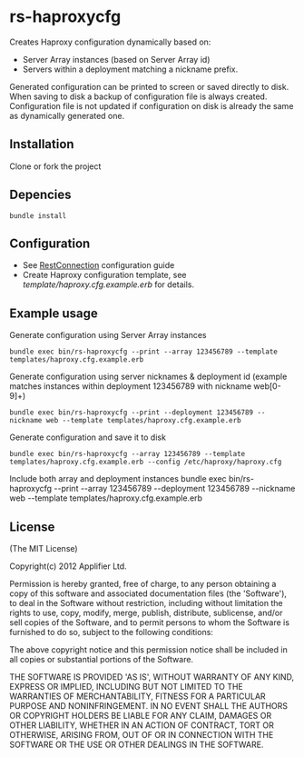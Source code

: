 # rs-haproxycfg
Creates Haproxy configuration dynamically based on:

+ Server Array instances (based on Server Array id)
+ Servers within a deployment matching a nickname prefix. 

Generated configuration can be printed to screen or saved directly to disk. When saving to disk a backup of configuration file is always created. Configuration file is not updated if configuration on disk is already the same as dynamically generated one. 

## Installation
Clone or fork the project

## Depencies

	bundle install

## Configuration
+ See [RestConnection](https://github.com/rightscale/rest_connection) configuration guide
+ Create Haproxy configuration template, see _template/haproxy.cfg.example.erb_ for details.

## Example usage
Generate configuration using Server Array instances

	bundle exec bin/rs-haproxycfg --print --array 123456789 --template templates/haproxy.cfg.example.erb
	
Generate configuration using server nicknames & deployment id (example matches instances within deployment 123456789 with nickname web[0-9]+)

	bundle exec bin/rs-haproxycfg --print --deployment 123456789 --nickname web --template templates/haproxy.cfg.example.erb

Generate configuration and save it to disk

	bundle exec bin/rs-haproxycfg --array 123456789 --template templates/haproxy.cfg.example.erb --config /etc/haproxy/haproxy.cfg

Include both array and deployment instances
	bundle exec bin/rs-haproxycfg --print --array 123456789 --deployment 123456789 --nickname web --template templates/haproxy.cfg.example.erb

## License
(The MIT License)

Copyright(c) 2012 Applifier Ltd.

Permission is hereby granted, free of charge, to any person obtaining
a copy of this software and associated documentation files (the
'Software'), to deal in the Software without restriction, including
without limitation the rights to use, copy, modify, merge, publish,
distribute, sublicense, and/or sell copies of the Software, and to
permit persons to whom the Software is furnished to do so, subject to
the following conditions:

The above copyright notice and this permission notice shall be
included in all copies or substantial portions of the Software.

THE SOFTWARE IS PROVIDED 'AS IS', WITHOUT WARRANTY OF ANY KIND,
EXPRESS OR IMPLIED, INCLUDING BUT NOT LIMITED TO THE WARRANTIES OF
MERCHANTABILITY, FITNESS FOR A PARTICULAR PURPOSE AND NONINFRINGEMENT.
IN NO EVENT SHALL THE AUTHORS OR COPYRIGHT HOLDERS BE LIABLE FOR ANY
CLAIM, DAMAGES OR OTHER LIABILITY, WHETHER IN AN ACTION OF CONTRACT,
TORT OR OTHERWISE, ARISING FROM, OUT OF OR IN CONNECTION WITH THE
SOFTWARE OR THE USE OR OTHER DEALINGS IN THE SOFTWARE.
